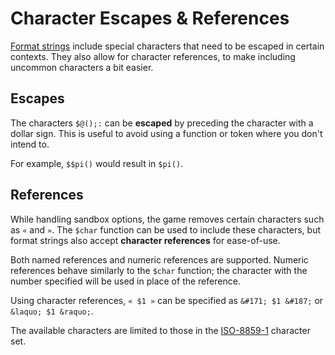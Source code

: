 # Character Escapes & References

[Format strings](./index.md) include special characters that need to be escaped in certain contexts.
They also allow for character references, to make including uncommon characters a bit easier.

## Escapes
The characters `$@();:` can be **escaped** by preceding the character with a dollar sign.
This is useful to avoid using a function or token where you don't intend to.

For example, `$$pi()` would result in `$pi()`.


## References
While handling sandbox options, the game removes certain characters such as `«` and `»`.
The `$char` function can be used to include these characters, but format strings also accept **character references** for ease-of-use.

Both named references and numeric references are supported.
Numeric references behave similarly to the `$char` function; the character with the number specified will be used in place of the reference.

Using character references, `« $1 »` can be specified as `&#171; $1 &#187;` or `&laquo; $1 &raquo;`.

The available characters are limited to those in the [ISO-8859-1](https://www.w3schools.com/charsets/ref_html_8859.asp) character set.
